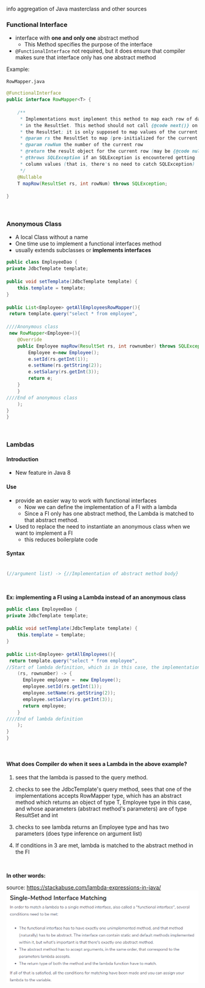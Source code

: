 info aggregation of Java masterclass and other sources



### Functional Interface
- interface with **one and only one** abstract method
  - This Method specifies the purpose of the interface
- `@FunctionalInterface` not required, but it does ensure that compiler makes sure that interface only has one abstract method

Example:

`RowMapper.java`

```java
@FunctionalInterface
public interface RowMapper<T> {

	/**
	 * Implementations must implement this method to map each row of data
	 * in the ResultSet. This method should not call {@code next()} on
	 * the ResultSet; it is only supposed to map values of the current row.
	 * @param rs the ResultSet to map (pre-initialized for the current row)
	 * @param rowNum the number of the current row
	 * @return the result object for the current row (may be {@code null})
	 * @throws SQLException if an SQLException is encountered getting
	 * column values (that is, there's no need to catch SQLException)
	 */
	@Nullable
	T mapRow(ResultSet rs, int rowNum) throws SQLException;

}

```
<br>


### Anonymous Class
- A local Class without a name
- One time use to implement a functional interfaces method
- usually extends subclasses or **implements  interfaces**



```java
public class EmployeeDao {  
private JdbcTemplate template;  

public void setTemplate(JdbcTemplate template) {  
    this.template = template;  
}  

public List<Employee> getAllEmployeesRowMapper(){  
 return template.query("select * from employee",

////Anonymous class
 new RowMapper<Employee>(){  
    @Override  
    public Employee mapRow(ResultSet rs, int rownumber) throws SQLException {  
        Employee e=new Employee();  
        e.setId(rs.getInt(1));  
        e.setName(rs.getString(2));  
        e.setSalary(rs.getInt(3));  
        return e;  
    }  
    }
////End of anonymous class    
    );  
}  
}  
```

<br>

### Lambdas

#### Introduction
- New feature in Java 8


#### Use
- provide an easier way to work with functional interfaces
  - Now we can define the implementation of a FI with a lambda
  - Since a FI only has one abstract method, the Lambda is matched to that abstract method.
- Used to replace the need to instantiate an anonymous class when we want to implement a FI
  - this reduces boilerplate code

#### Syntax

```java

(//argument list) -> {//Implementation of abstract method body}
```
<br>

**Ex: implementing a FI using a Lambda instead of an anonymous class**

```java
public class EmployeeDao {  
private JdbcTemplate template;  

public void setTemplate(JdbcTemplate template) {  
    this.template = template;  
}  

public List<Employee> getAllEmployees(){  
 return template.query("select * from employee",
//Start of lambda definition, which is in this case, the implementation of the MapRow method, the abstract method in the functional interface RowMapper.java
    (rs, rownumber) -> {
      Employee employee =  new Employee();
      employee.setId(rs.getInt(1));
      employee.setName(rs.getString(2));
      employee.setSalary(rs.getInt(3));
      return employee;
    }
////End of lambda definition  
    );  
}  
}  
```
<br>

#### What does Compiler do when it sees a Lambda in the above example?
1. sees that the lambda is passed to the query method.

2. checks to see the JdbcTemplate's query method, sees that one of the implementations accepts RowMapper<T> type, which has an abstract method which returns an object of type T, Employee type in this case, and whose aparameters (abstract method's parameters) are of type ResultSet and int
3. checks to see lambda returns an Employee type and has two parameters (does type inference on argument list)
4. If conditions in 3 are met, lambda is matched to the abstract method in the FI

<br>


**In other words:**

source:
https://stackabuse.com/lambda-expressions-in-java/
![](assets/markdown-img-paste-20200305205940233.png)

